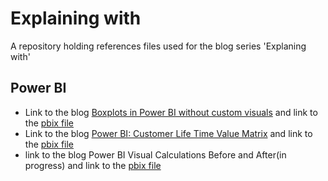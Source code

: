 # Explaining with
A repository holding references files used for the blog series 'Explaning with'

## Power BI
- Link to the blog [Boxplots in Power BI without custom visuals](https://www.thedataschool.co.uk/robbin-vernooij/power-bi-boxplots-without-custom-visuals/) and link to the [pbix file](https://github.com/Imba456/explaining_with/blob/main/Power%20BI/Box%20Plots%20without%20Custom%20Visuals.pbix)
- Link to the blog [Power BI: Customer Life Time Value Matrix](https://www.thedataschool.co.uk/robbin-vernooij/power-bi-customer-lifetime-value/) and link to the [pbix file](https://github.com/Imba456/explaining_with/blob/main/Power%20BI/Customer%20Life%20Time%20Value%20Matrix.pbix)
- link to the blog Power BI Visual Calculations Before and After(in progress) and link to the [pbix file](https://github.com/Imba456/explaining_with/blob/main/Power%20BI/Visual%20Calculations%20before%20and%20after.pbix)
